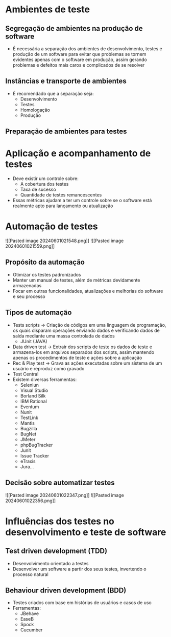 # Ambientes de teste
## Segregação de ambientes na produção de software
- É necessária a separação dos ambientes de desenvolvimento, testes e produção de um software para evitar que problemas se tornem evidentes apenas com o software em produção, assim gerando problemas e defeitos mais caros e complicados de se resolver
## Instâncias e transporte de ambientes
- É recomendado que a separação seja:
	- Desenvolvimento
	- Testes
	- Homologação
	- Produção
## Preparação de ambientes para testes
# Aplicação e acompanhamento de testes
- Deve existir um controle sobre:
	- A cobertura dos testes
	- Taxa de sucesso
	- Quantidade de testes remancescentes
- Essas métricas ajudam a ter um controle sobre se o software está realmente apto para lançamento ou atualização
# Automação de testes
![[Pasted image 20240601021548.png]]
![[Pasted image 20240601021559.png]]
## Propósito da automação
- Otimizar os testes padronizados
- Manter um manual de testes, além de métricas devidamente armazenadas
- Focar em outras funcionalidades, atualizações e melhorias do software e seu processo
## Tipos de automação
- Tests scripts -> Criação de códigos em uma linguagem de programação, os quais disparam operações enviando dados e verificando dados de saída mediante uma massa controlada de dados
	- JUnit (JAVA)
- Data driven test -> Extrair dos scripts de teste os dados de teste e armazena-los em arquivos separados dos scripts, assim mantendo apenas os procedimentos de teste e ações sobre a aplicação
- Rec & Play test -> Grava as ações executadas sobre um sistema de um usuário e reproduz como gravado
- Test Central
- Existem diversas ferramentas:
	- Seleniun
	- Visual Studio
	- Borland Silk
	- IBM Rational
	- Eventum
	- Nunit
	- TestLink
	- Mantis
	- Bugzilla
	- BugNet
	- JMeter
	- phpBugTracker
	- Junit
	- Issue Tracker
	- eTraxis
	- Jura...
## Decisão sobre automatizar testes
![[Pasted image 20240601022347.png]]
![[Pasted image 20240601022356.png]]
# Influências dos testes no desenvolvimento e teste de software
## Test driven development (TDD)
- Desenvolvimento orientado a testes
- Desenvolver um software a partir dos seus testes, invertendo o processo natural
## Behaviour driven development (BDD)
- Testes criados com base em histórias de usuários e casos de uso
- Ferramentas:
	-  JBehave
	- EaseB
	- Spock
	- Cucumber